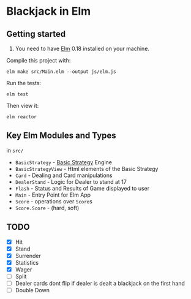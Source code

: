 # Blackjack in Elm

## Getting started

1. You need to have [Elm](http://elm-lang.org/) 0.18 installed on your machine.

Compile this project with:

    elm make src/Main.elm --output js/elm.js

Run the tests:

    elm test

Then view it:

    elm reactor

## Key Elm Modules and Types
in `src/`
 * `BasicStrategy` - [Basic Strategy](https://en.wikipedia.org/wiki/Blackjack#Basic_strategy) Engine
 * `BasicStrategyView` - Html elements of the Basic Strategy
 * `Card` - Dealing and Card manipulations
 * `DealerStand` - Logic for Dealer to stand at 17
 * `Flash` - Status and Results of Game displayed to user
 * `Main` - Entry Point for Elm App
 * `Score` - operations over `Score`s
 * `Score.Score` - (hard, soft)

## TODO
- [x] Hit
- [x] Stand
- [x] Surrender
- [x] Statistics
- [x] Wager
- [ ] Split
- [ ] Dealer cards dont flip if dealer is dealt a blackjack on the first hand
- [ ] Double Down
